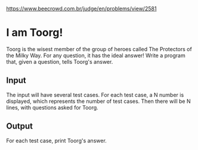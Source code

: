 https://www.beecrowd.com.br/judge/en/problems/view/2581

# I am Toorg!

Toorg is the wisest member of the group of heroes called The Protectors of the
Milky Way. For any question, it has the ideal answer! Write a program that,
given a question, tells Toorg's answer.

## Input

The input will have several test cases. For each test case, a N number is
displayed, which represents the number of test cases. Then there will be N
lines, with questions asked for Toorg.

## Output

For each test case, print Toorg's answer.
